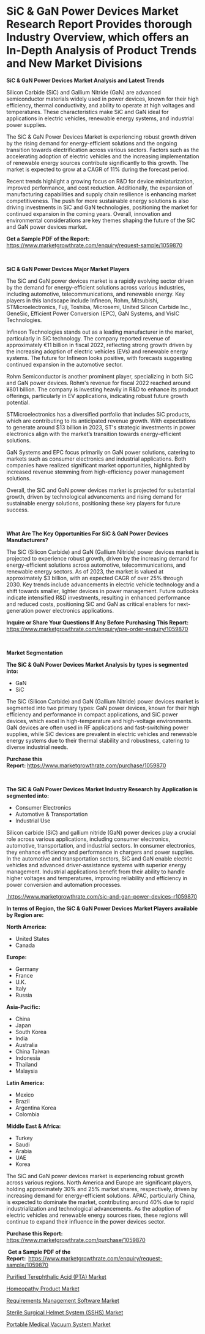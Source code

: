 <p><h1>SiC & GaN Power Devices Market Research Report Provides thorough Industry Overview, which offers an In-Depth Analysis of Product Trends and New Market Divisions</h1></p><p><strong>SiC & GaN Power Devices Market Analysis and Latest Trends</strong></p>
<p><p>Silicon Carbide (SiC) and Gallium Nitride (GaN) are advanced semiconductor materials widely used in power devices, known for their high efficiency, thermal conductivity, and ability to operate at high voltages and temperatures. These characteristics make SiC and GaN ideal for applications in electric vehicles, renewable energy systems, and industrial power supplies.</p><p>The SiC & GaN Power Devices Market is experiencing robust growth driven by the rising demand for energy-efficient solutions and the ongoing transition towards electrification across various sectors. Factors such as the accelerating adoption of electric vehicles and the increasing implementation of renewable energy sources contribute significantly to this growth. The market is expected to grow at a CAGR of 11% during the forecast period.</p><p>Recent trends highlight a growing focus on R&D for device miniaturization, improved performance, and cost reduction. Additionally, the expansion of manufacturing capabilities and supply chain resilience is enhancing market competitiveness. The push for more sustainable energy solutions is also driving investments in SiC and GaN technologies, positioning the market for continued expansion in the coming years. Overall, innovation and environmental considerations are key themes shaping the future of the SiC and GaN power devices market.</p></p>
<p><strong>Get a Sample PDF of the Report:&nbsp;</strong> <a href="https://www.marketgrowthrate.com/enquiry/request-sample/1059870">https://www.marketgrowthrate.com/enquiry/request-sample/1059870</a></p>
<p>&nbsp;</p>
<p><strong>SiC & GaN Power Devices Major Market Players</strong></p>
<p><p>The SiC and GaN power devices market is a rapidly evolving sector driven by the demand for energy-efficient solutions across various industries, including automotive, telecommunications, and renewable energy. Key players in this landscape include Infineon, Rohm, Mitsubishi, STMicroelectronics, Fuji, Toshiba, Microsemi, United Silicon Carbide Inc., GeneSic, Efficient Power Conversion (EPC), GaN Systems, and VisIC Technologies.</p><p>Infineon Technologies stands out as a leading manufacturer in the market, particularly in SiC technology. The company reported revenue of approximately €11 billion in fiscal 2022, reflecting strong growth driven by the increasing adoption of electric vehicles (EVs) and renewable energy systems. The future for Infineon looks positive, with forecasts suggesting continued expansion in the automotive sector.</p><p>Rohm Semiconductor is another prominent player, specializing in both SiC and GaN power devices. Rohm's revenue for fiscal 2022 reached around ¥801 billion. The company is investing heavily in R&D to enhance its product offerings, particularly in EV applications, indicating robust future growth potential.</p><p>STMicroelectronics has a diversified portfolio that includes SiC products, which are contributing to its anticipated revenue growth. With expectations to generate around $13 billion in 2023, ST's strategic investments in power electronics align with the market’s transition towards energy-efficient solutions.</p><p>GaN Systems and EPC focus primarily on GaN power solutions, catering to markets such as consumer electronics and industrial applications. Both companies have realized significant market opportunities, highlighted by increased revenue stemming from high-efficiency power management solutions.</p><p>Overall, the SiC and GaN power devices market is projected for substantial growth, driven by technological advancements and rising demand for sustainable energy solutions, positioning these key players for future success.</p></p>
<p>&nbsp;</p>
<p><strong>What Are The Key Opportunities For SiC & GaN Power Devices Manufacturers?</strong></p>
<p><p>The SiC (Silicon Carbide) and GaN (Gallium Nitride) power devices market is projected to experience robust growth, driven by the increasing demand for energy-efficient solutions across automotive, telecommunications, and renewable energy sectors. As of 2023, the market is valued at approximately $3 billion, with an expected CAGR of over 25% through 2030. Key trends include advancements in electric vehicle technology and a shift towards smaller, lighter devices in power management. Future outlooks indicate intensified R&D investments, resulting in enhanced performance and reduced costs, positioning SiC and GaN as critical enablers for next-generation power electronics applications.</p></p>
<p><strong>Inquire or Share Your Questions If Any Before Purchasing This Report:</strong> <a href="https://www.marketgrowthrate.com/enquiry/pre-order-enquiry/1059870">https://www.marketgrowthrate.com/enquiry/pre-order-enquiry/1059870</a></p>
<p>&nbsp;</p>
<p><strong>Market Segmentation</strong></p>
<p><strong>The SiC & GaN Power Devices Market Analysis by types is segmented into:</strong></p>
<p><ul><li>GaN</li><li>SiC</li></ul></p>
<p><p>The SiC (Silicon Carbide) and GaN (Gallium Nitride) power devices market is segmented into two primary types: GaN power devices, known for their high efficiency and performance in compact applications, and SiC power devices, which excel in high-temperature and high-voltage environments. GaN devices are often used in RF applications and fast-switching power supplies, while SiC devices are prevalent in electric vehicles and renewable energy systems due to their thermal stability and robustness, catering to diverse industrial needs.</p></p>
<p><strong>Purchase this Report:&nbsp;</strong><a href="https://www.marketgrowthrate.com/purchase/1059870">https://www.marketgrowthrate.com/purchase/1059870</a></p>
<p>&nbsp;</p>
<p><strong>The SiC & GaN Power Devices Market Industry Research by Application is segmented into:</strong></p>
<p><ul><li>Consumer Electronics</li><li>Automotive & Transportation</li><li>Industrial Use</li></ul></p>
<p><p>Silicon carbide (SiC) and gallium nitride (GaN) power devices play a crucial role across various applications, including consumer electronics, automotive, transportation, and industrial sectors. In consumer electronics, they enhance efficiency and performance in chargers and power supplies. In the automotive and transportation sectors, SiC and GaN enable electric vehicles and advanced driver-assistance systems with superior energy management. Industrial applications benefit from their ability to handle higher voltages and temperatures, improving reliability and efficiency in power conversion and automation processes.</p></p>
<p><a href="https://www.marketgrowthrate.com/sic-and-gan-power-devices-r1059870">&nbsp;https://www.marketgrowthrate.com/sic-and-gan-power-devices-r1059870</a></p>
<p><strong>In terms of Region, the SiC & GaN Power Devices Market Players available by Region are:</strong></p>
<p>
    <p> <strong> North America: </strong>
        <ul>
            <li>United States</li>
            <li>Canada</li>
        </ul>
        </p> 
    <p> <strong> Europe: </strong>
        <ul>
            <li>Germany</li>
            <li>France</li>
            <li>U.K.</li>
            <li>Italy</li>
            <li>Russia</li>
        </ul>
        </p> 
    <p> <strong> Asia-Pacific: </strong>
        <ul>
            <li>China</li>
            <li>Japan</li>
            <li>South Korea</li>
            <li>India</li>
            <li>Australia</li>
            <li>China Taiwan</li>
            <li>Indonesia</li>
            <li>Thailand</li>
            <li>Malaysia</li>
        </ul>
        </p> 
    <p> <strong> Latin America: </strong>
        <ul>
            <li>Mexico</li>
            <li>Brazil</li>
            <li>Argentina Korea</li>
            <li>Colombia</li>
        </ul>
        </p> 
    <p> <strong> Middle East & Africa: </strong>
        <ul>
            <li>Turkey</li>
            <li>Saudi</li>
            <li>Arabia</li>
            <li>UAE</li>
            <li>Korea</li>
        </ul>
    </p>
    </p>
<p><p>The SiC and GaN power devices market is experiencing robust growth across various regions. North America and Europe are significant players, holding approximately 30% and 25% market shares, respectively, driven by increasing demand for energy-efficient solutions. APAC, particularly China, is expected to dominate the market, contributing around 40% due to rapid industrialization and technological advancements. As the adoption of electric vehicles and renewable energy sources rises, these regions will continue to expand their influence in the power devices sector.</p></p>
<p><strong>Purchase this Report: </strong><a href="https://www.marketgrowthrate.com/purchase/1059870">https://www.marketgrowthrate.com/purchase/1059870</a></p>
<p>&nbsp;<strong>Get a Sample PDF of the Report:&nbsp;&nbsp;</strong><a href="https://www.marketgrowthrate.com/enquiry/request-sample/1059870">https://www.marketgrowthrate.com/enquiry/request-sample/1059870</a></p>
<p><strong></strong></p>
<p><p><a href="https://github.com/bmorecock/Market-Research-Report-List-5/blob/main/purified-terephthalic-acid-pta-market.md">Purified Terephthalic Acid (PTA) Market</a></p><p><a href="https://github.com/AshrafKhan865/Market-Research-Report-List-1/blob/main/homeopathy-product-market.md">Homeopathy Product Market</a></p><p><a href="https://www.linkedin.com/pulse/requirements-management-software-market-strategic-insights-product-bpznc">Requirements Management Software Market</a></p><p><a href="https://issuu.com/reportprime-2/docs/sterile-surgical-helmet-system-sshs_50f3278ae1e859">Sterile Surgical Helmet System (SSHS) Market</a></p><p><a href="https://medium.com/@harrietshepard55/portable-medical-vacuum-system-market-size-share-trends-analysis-report-by-product-dry-claw-8d96f70a42a5">Portable Medical Vacuum System Market</a></p></p>